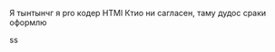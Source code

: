Я тынтынчг я pro кодер HTMl
Ктио ни сагласен, таму дудос сраки оформлю

<style>
.sdasd{
color= red;
}
</style>

<p class="sdasd">ss</p>
